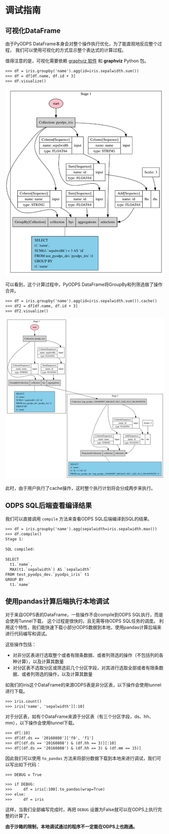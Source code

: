 调试指南
========

可视化DataFrame
---------------

由于PyODPS DataFrame本身会对整个操作执行优化，为了能直观地反应整个过程，
我们可以使用可视化的方式显示整个表达式的计算过程。

值得注意的是，可视化需要依赖 [graphviz
软件](http://www.graphviz.org/Download..php) 和 **graphviz** Python 包。

``` {.sourceCode .python}
>>> df = iris.groupby('name').agg(id=iris.sepalwidth.sum())
>>> df = df[df.name, df.id + 3]
>>> df.visualize()
```

![image](_static/df-steps-visualize.svg)

可以看到，这个计算过程中，PyODPS
DataFrame将GroupBy和列筛选做了操作合并。

``` {.sourceCode .python}
>>> df = iris.groupby('name').agg(id=iris.sepalwidth.sum()).cache()
>>> df2 = df[df.name, df.id + 3]
>>> df2.visualize()
```

![image](_static/df-op-merge-visualize.svg)

此时，由于用户执行了cache操作，这时整个执行计划将会分成两步来执行。

ODPS SQL后端查看编译结果
------------------------

我们可以直接调用 `compile` 方法来查看ODPS SQL后端编译到SQL的结果。

``` {.sourceCode .python}
>>> df = iris.groupby('name').agg(sepalwidth=iris.sepalwidth.max())
>>> df.compile()
Stage 1:

SQL compiled:

SELECT
  t1.`name`,
  MAX(t1.`sepalwidth`) AS `sepalwidth`
FROM test_pyodps_dev.`pyodps_iris` t1
GROUP BY
  t1.`name`
```

使用pandas计算后端执行本地调试
------------------------------

对于来自ODPS表的DataFrame，一些操作不会compile到ODPS
SQL执行，而是会使用Tunnel下载， 这个过程是很快的，且无需等待ODPS
SQL任务的调度。
利用这个特性，我们能快速下载小部分ODPS数据到本地，使用pandas计算后端来进行代码编写和调试。

这些操作包括：

-   对非分区表进行选取整个或者有限条数据、或者列筛选的操作（不包括列的各种计算），以及计算其数量
-   对分区表不选取分区或筛选前几个分区字段，对其进行选取全部或者有限条数据、或者列筛选的操作，以及计算其数量

如我们的iris这个DataFrame的来源ODPS表是非分区表，以下操作会使用tunnel进行下载。

``` {.sourceCode .python}
>>> iris.count()
>>> iris['name', 'sepalwidth'][:10]
```

对于分区表，如有个DataFrame来源于分区表（有三个分区字段，ds、hh、mm），以下操作会使用tunnel下载。

``` {.sourceCode .python}
>>> df[:10]
>>> df[df.ds == '20160808']['f0', 'f1']
>>> df[(df.ds == '20160808') & (df.hh == 3)][:10]
>>> df[(df.ds == '20160808') & (df.hh == 3) & (df.mm == 15)]
```

因此我们可以使用 `to_pandas`
方法来将部分数据下载到本地来进行调试，我们可以写出如下代码：

``` {.sourceCode .python}
>>> DEBUG = True
```

``` {.sourceCode .python}
>>> if DEBUG:
>>>     df = iris[:100].to_pandas(wrap=True)
>>> else:
>>>     df = iris
```

这样，当我们全部编写完成时，再把 `DEBUG`
设置为False就可以在ODPS上执行完整的计算了。

<div class="admonition note">

**由于沙箱的限制，本地调试通过的程序不一定能在ODPS上也跑通。**

</div>
